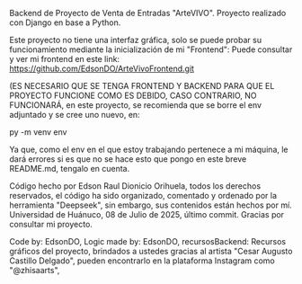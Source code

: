 Backend de Proyecto de Venta de Entradas "ArteVIVO". 
Proyecto realizado con Django en base a Python.


Este proyecto no tiene una interfaz gráfica, solo se puede probar su funcionamiento mediante la inicialización de mi "Frontend": Puede consultar y ver mi frontend en este link: https://github.com/EdsonDO/ArteVivoFrontend.git


(ES NECESARIO QUE SE TENGA FRONTEND Y BACKEND PARA QUE EL PROYECTO FUNCIONE COMO ES DEBIDO, CASO CONTRARIO, NO FUNCIONARÁ, en este proyecto, se recomienda que se borre el env adjuntado y se cree uno nuevo, en:

py -m venv env

Ya que, como el env en el que estoy trabajando pertenece a mi máquina, le dará errores si es que no se hace esto que pongo en este breve README.md, tengalo en cuenta.


Código hecho por Edson Raul Dionicio Orihuela, todos los derechos reservados, el código ha sido organizado, comentado y ordenado por la herramienta "Deepseek", sin embargo, sus contenidos están hechos por mí.
Universidad de Huánuco, 08 de Julio de 2025, último commit. Gracias por consultar mi proyecto.


Code by: EdsonDO, Logic made by: EdsonDO, recursosBackend: Recursos gráficos del proyecto, brindados a ustedes gracias al artista "Cesar Augusto Castillo Delgado", pueden encontrarlo en la plataforma Instagram como "@zhisaarts", 
